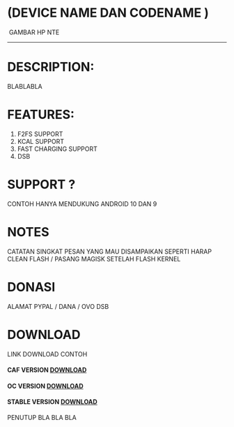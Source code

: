# (DEVICE NAME DAN CODENAME )

![]()  GAMBAR HP NTE 



------

# DESCRIPTION:

BLABLABLA 



# FEATURES:

1. F2FS SUPPORT
2. KCAL SUPPORT
3. FAST CHARGING SUPPORT
4. DSB

# SUPPORT ?

CONTOH  HANYA MENDUKUNG ANDROID 10 DAN 9



# NOTES 

CATATAN SINGKAT PESAN YANG MAU DISAMPAIKAN SEPERTI HARAP CLEAN FLASH / PASANG MAGISK SETELAH FLASH KERNEL



# DONASI

ALAMAT PYPAL / DANA / OVO DSB

# DOWNLOAD

LINK DOWNLOAD CONTOH

#### CAF VERSION  [DOWNLOAD](WWW.GOOGLE.COM)

#### OC VERSION [DOWNLOAD](WWW.GOOGLE.COM)

#### STABLE VERSION  [DOWNLOAD](WWW.GOOGLE.COM) 



PENUTUP BLA BLA BLA 